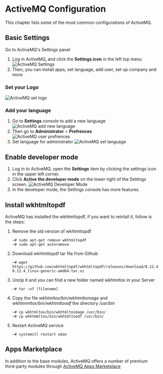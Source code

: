 # ActiveMQ Configuration

This chapter lists some of the most common configurations of ActiveMQ.

## Basic Settings

Go to ActiveMQ's Settings panel

1. Log in ActiveMQ, and click the **Settings icon** in the left top menu
   ![ActiveMQ  Settings ](https://libs.websoft9.com/Websoft9/DocsPicture/en/odoo/odoo-settingspanel-websoft9.png)
2. Then, you can install apps, set language, add user, set up company and more

### Set your Logo

![ActiveMQ set logo](https://libs.websoft9.com/Websoft9/DocsPicture/en/odoo/odoo-settingslogo-websoft9.png)

### Add your language

1. Go to **Settings** console to add a new language
  ![ActiveMQ add new language](https://libs.websoft9.com/Websoft9/DocsPicture/en/odoo/odoo-settingslangs-websoft9.png)
2. Then go to **Administrator** > **Prefrences**    
  ![ActiveMQ user prefrences](https://libs.websoft9.com/Websoft9/DocsPicture/en/odoo/odoo-pref-websoft9.png)
3. Set language for administrator
  ![ActiveMQ set language](https://libs.websoft9.com/Websoft9/DocsPicture/en/odoo/odoo-language002-websoft9.png)

## Enable developer mode

1. Log in to ActiveMQ, open the **Settings** item by clicking the settings icon in the upper left corner.
2. Click **Active the developer mode** on the lower right of the Settings screen.
   ![ActiveMQ Developer Mode](https://libs.websoft9.com/Websoft9/DocsPicture/en/odoo/odoo-enabledev-websoft9.png)
3. In the developer mode, the Settings console has more features.

## Install wkhtmltopdf

ActiveMQ has installed the wkhtmltopdf, if you want to reintall it, follow is the steps:

1.  Remove the old version of wkhtmltopdf

    ~~~
    ~# sudo apt-get remove wkhtmltopdf 
    ~# sudo apt-get autoremove
    ~~~

2.  Download wkhtmltopdf tar file from Github

    ~~~
    ~# wget https://github.com/wkhtmltopdf/wkhtmltopdf/releases/download/0.12.4/wkhtmltox-0.12.4_linux-generic-amd64.tar.xz
    ~~~

3.  Unzip it and you can find a new folder named wkhtmltox in your Server

    ~~~
    ~# tar –xf [filename]
    ~~~

4.  Copy the file *wkhtmltox/bin/wkhtmltomage* and *wkhtmmltox/bin/wkhtmltoodf* the directory */usr/bin*

    ~~~
    ~# cp wkhtmltox/bin/wkhtmltoimage /usr/bin/
    ~# cp wkhtmmltox/bin/wkhtmltoodf /usr/bin/
    ~~~

5.  Restart ActiveMQ service

    ~~~
    ~# systemctl restart odoo
    ~~~

## Apps Marketplace

In addition to the base modules, ActiveMQ offers a number of premium third-party modules through [ActiveMQ Apps Marketplace](https://www.odoo.com/apps/modules)